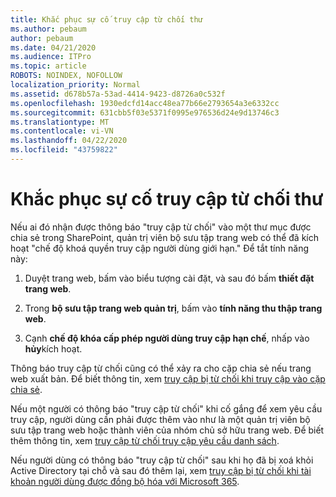```yaml
---
title: Khắc phục sự cố truy cập từ chối thư
ms.author: pebaum
author: pebaum
ms.date: 04/21/2020
ms.audience: ITPro
ms.topic: article
ROBOTS: NOINDEX, NOFOLLOW
localization_priority: Normal
ms.assetid: d678b57a-53ad-4414-9423-d8726a0c532f
ms.openlocfilehash: 1930edcfd14acc48ea77b66e2793654a3e6332cc
ms.sourcegitcommit: 631cbb5f03e5371f0995e976536d24e9d13746c3
ms.translationtype: MT
ms.contentlocale: vi-VN
ms.lasthandoff: 04/22/2020
ms.locfileid: "43759822"
---
```

# <a name="troubleshoot-access-denied-messages"></a>Khắc phục sự cố truy cập từ chối thư

Nếu ai đó nhận được thông báo "truy cập từ chối" vào một thư mục được chia sẻ trong SharePoint, quản trị viên bộ sưu tập trang web có thể đã kích hoạt "chế độ khoá quyền truy cập người dùng giới hạn." Để tắt tính năng này: 
  
1. Duyệt trang web, bấm vào biểu tượng cài đặt, và sau đó bấm **thiết đặt trang web**.
    
2. Trong **bộ sưu tập trang web quản trị**, bấm vào **tính năng thu thập trang web**.
    
3. Cạnh **chế độ khóa cấp phép người dùng truy cập hạn chế**, nhấp vào **hủy**kích hoạt.
    
Thông báo truy cập từ chối cũng có thể xảy ra cho cặp chia sẻ nếu trang web xuất bản. Để biết thông tin, xem [truy cập bị từ chối khi truy cập vào cặp chia sẻ](https://go.microsoft.com/fwlink/?linkid=2004317).
  
Nếu một người có thông báo "truy cập từ chối" khi cố gắng để xem yêu cầu truy cập, người dùng cần phải được thêm vào như là một quản trị viên bộ sưu tập trang web hoặc thành viên của nhóm chủ sở hữu trang web. Để biết thêm thông tin, xem [truy cập từ chối truy cập yêu cầu danh sách](https://go.microsoft.com/fwlink/?linkid=2004220).
  
Nếu người dùng có thông báo "truy cập từ chối" sau khi họ đã bị xoá khỏi Active Directory tại chỗ và sau đó thêm lại, xem [truy cập bị từ chối khi tài khoản người dùng được đồng bộ hóa với Microsoft 365](https://go.microsoft.com/fwlink/?linkid=2004318).
  

